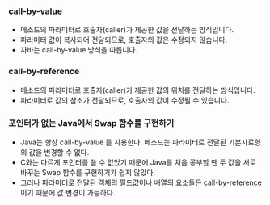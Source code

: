 ### call-by-value
 
- 메소드의 파라미터로 호출자(caller)가 제공한 값을 전달하는 방식입니다.
- 파라미터 값이 복사되어 전달되므로, 호출자의 값은 수정되지 않습니다.
- 자바는 call-by-value 방식을 따릅니다.

### call-by-reference
 

- 메소드의 파라미터로 호출자(caller)가 제공한 값의 위치를 전달하는 방식입니다.
- 파라미터로 값의 참조가 전달되므로, 호출자의 값이 수정될 수 있습니다.

### 포인터가 없는 Java에서 Swap 함수를 구현하기

- Java는 항상 call-by-value 를 사용한다. 메소드는 파라미터로 전달된 기본자료형의 값을 변경할 수 없다. 
- C와는 다르게 포인터를 쓸 수 없었기 때문에 Java를 처음 공부할 땐 두 값을 서로 바꾸는 Swap 함수를 구현하기가 쉽지 않았다. 
- 그러나 파라미터로 전달된 객체의 필드값이나 배열의 요소들은 call-by-reference이기 때문에 값 변경이 가능하다.

